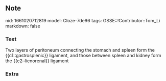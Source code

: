 ## Note
nid: 1661020712819
model: Cloze-7de96
tags: GSSE::!Contributor::Tom_Li
markdown: false

### Text
<div>
  Two layers of peritoneum connecting the stomach and spleen form
  the {{c1::gastrosplenic}} ligament, and those between spleen and
  kidney form the {{c2::lienorenal}} ligament
</div>

### Extra

